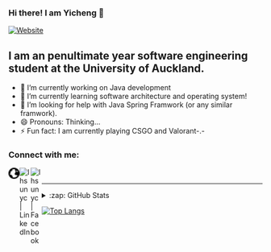 ### Hi there! I am Yicheng 👋

[![Website](https://img.shields.io/website?label=lhsunyc.com&style=for-the-badge&up_color=green&url=https%3A%2F%2Flhsunyc.com)](https://lhsunyc.com)

## I am an penultimate year software engineering student at the University of Auckland.

- 🔭 I’m currently working on Java development
- 🌱 I’m currently learning software architecture and operating system!
- 🤔 I’m looking for help with Java Spring Framwork (or any similar framwork).
- 😄 Pronouns: Thinking...
- ⚡ Fun fact: I am currently playing CSGO and Valorant-.-

### Connect with me:

[<img align="left" alt="lhsunyc.com" width="22px" src="https://raw.githubusercontent.com/iconic/open-iconic/master/svg/globe.svg" />][website]
[<img align="left" alt="lhsunyc | LinkedIn" width="22px" src="https://cdn.jsdelivr.net/npm/simple-icons@v3/icons/linkedin.svg" />][linkedin]
[<img align="left" alt="lhsunyc | Facebook" width="22px" src="https://cdn.jsdelivr.net/npm/simple-icons@3.13.0/icons/facebook.svg" />][facebook]

<br />

---

<details>
    <summary>:zap: GitHub Stats</summary>
    <img align="left" alt="lhsunyc's GitHub Stats" src="https://github-readme-stats.codestackr.vercel.app/api?username=lhsunyc&show_icons=true&hide_border=true"/>
</details>

[![Top Langs](https://github-readme-stats.vercel.app/api/top-langs/?username=lhsunyc)](https://github.com/lhsunyc/)

[website]: https://lhsunyc.com
[linkedin]: https://www.linkedin.com/in/yicheng-sun-2a51b0182/
[facebook]: https://www.facebook.com/profile.php?id=100009207615667

<!--
**lhsunyc/lhsunyc** is a ✨ _special_ ✨ repository because its `README.md` (this file) appears on your GitHub profile.

Here are some ideas to get you started:

- 🔭 I’m currently working on ...
- 🌱 I’m currently learning ...
- 👯 I’m looking to collaborate on ...
- 🤔 I’m looking for help with ...
- 💬 Ask me about ...
- 📫 How to reach me: ...
- 😄 Pronouns: ...
- ⚡ Fun fact: ...
-->
